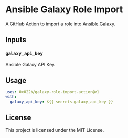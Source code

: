 # Ansible Galaxy Role Import

A GitHub Action to import a role into [Ansible Galaxy][galaxy].

## Inputs

### `galaxy_api_key`

Ansible Galaxy API Key.

## Usage

```yaml
uses: 0x022b/galaxy-role-import-action@v1
with:
  galaxy_api_key: ${{ secrets.galaxy_api_key }}
```

## License

This project is licensed under the MIT License.

[galaxy]: https://galaxy.ansible.com/
